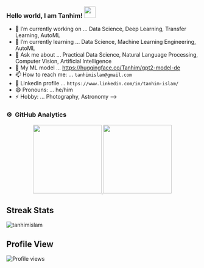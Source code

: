 ### Hello world, I am Tanhim! <img src="https://raw.githubusercontent.com/iampavangandhi/iampavangandhi/master/gifs/Hi.gif" width="30px">

- 🔭 I’m currently working on ... Data Science, Deep Learning, Transfer Learning, AutoML
- 🌱 I’m currently learning ... Data Science, Machine Learning Engineering, AutoML
- 💬 Ask me about ... Practical Data Science, Natural Language Processing, Computer Vision, Artificial Intelligence
- 🚀 My ML model ... https://huggingface.co/Tanhim/gpt2-model-de
- 📫 How to reach me: ... `tanhimislam@gmail.com`
- 👋 LinkedIn profile ... `https://www.linkedin.com/in/tanhim-islam/`
- 😄 Pronouns: ... he/him
- ⚡ Hobby: ... Photography, Astronomy 
-->

### ⚙️ &nbsp;GitHub Analytics

<p align="center">
<a href="https://github.com/AVS1508">
  <img height="180em" src="https://github-readme-stats-eight-theta.vercel.app/api?username=AVS1508&show_icons=true&theme=algolia&include_all_commits=true&count_private=true"/>
  <img height="180em" src="https://github-readme-stats-eight-theta.vercel.app/api/top-langs/?username=AVS1508&layout=compact&langs_count=8&theme=algolia"/>
</a>
</p>

## Streak Stats
<img src="https://github-readme-streak-stats.herokuapp.com/?user=tanhimislam&theme=dark" alt="tanhimislam"  /> 


## Profile View
![Profile views](https://gpvc.arturio.dev/tanhimislam)
